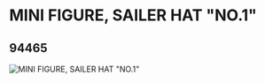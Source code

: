 # MINI FIGURE, SAILER HAT "NO.1"
## 94465
![MINI FIGURE, SAILER HAT "NO.1"](https://lc-www-live-s.legocdn.com/media/bricks/5/2/4615246.jpg)